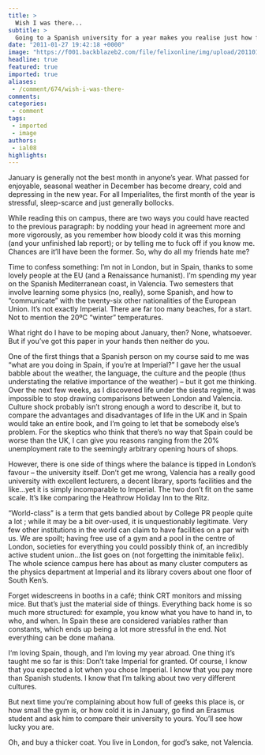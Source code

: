 ```yaml
---
title: >
  Wish I was there...
subtitle: >
  Going to a Spanish university for a year makes you realise just how fortunate we are to be at Imperial
date: "2011-01-27 19:42:18 +0000"
image: "https://f001.backblazeb2.com/file/felixonline/img/upload/201101271938-ks607-indylecl.jpg"
headline: true
featured: true
imported: true
aliases:
 - /comment/674/wish-i-was-there-
comments:
categories:
 - comment
tags:
 - imported
 - image
authors:
 - ial08
highlights:
---
```


January is generally not the best month in anyone’s year. What passed for enjoyable, seasonal weather in December has become dreary, cold and depressing in the new year. For all Imperialites, the first month of the year is stressful, sleep-scarce and just generally bollocks.

While reading this on campus, there are two ways you could have reacted to the previous paragraph: by nodding your head in agreement more and more vigorously, as you remember how bloody cold it was this morning (and your unfinished lab report); or by telling me to fuck off if you know me. Chances are it’ll have been the former. So, why do all my friends hate me?

Time to confess something: I’m not in London, but in Spain, thanks to some lovely people at the EU (and a Renaissance humanist). I’m spending my year on the Spanish Mediterranean coast, in Valencia. Two semesters that involve learning some physics (no, really), some Spanish, and how to “communicate” with the twenty-six other nationalities of the European Union. It’s not exactly Imperial. There are far too many beaches, for a start. Not to mention the 20ºC “winter” temperatures.

What right do I have to be moping about January, then? None, whatsoever. But if you’ve got this paper in your hands then neither do you.

One of the first things that a Spanish person on my course said to me was “what are you doing in Spain, if you’re at Imperial?” I gave her the usual babble about the weather, the language, the culture and the people (thus understating the relative importance of the weather) – but it got me thinking. Over the next few weeks, as I discovered life under the siesta regime, it was impossible to stop drawing comparisons between London and Valencia. Culture shock probably isn’t strong enough a word to describe it, but to compare the advantages and disadvantages of life in the UK and in Spain would take an entire book, and I’m going to let that be somebody else’s problem. For the skeptics who think that there’s no way that Spain could be worse than the UK, I can give you reasons ranging from the 20% unemployment rate to the seemingly arbitrary opening hours of shops.

However, there is one side of things where the balance is tipped in London’s favour – the university itself. Don’t get me wrong, Valencia has a really good university with excellent lecturers, a decent library, sports facilities and the like…yet it is simply incomparable to Imperial. The two don’t fit on the same scale. It’s like comparing the Heathrow Holiday Inn to the Ritz.

“World-class” is a term that gets bandied about by College PR people quite a lot ; while it may be a bit over-used, it is unquestionably legitimate. Very few other institutions in the world can claim to have facilities on a par with us. We are spoilt; having free use of a gym and a pool in the centre of London, societies for everything you could possibly think of, an incredibly active student union…the list goes on (not forgetting the inimitable felix). The whole science campus here has about as many cluster computers as the physics department at Imperial and its library covers about one floor of South Ken’s.

Forget widescreens in booths in a café; think CRT monitors and missing mice. But that’s just the material side of things. Everything back home is so much more structured: for example, you know what you have to hand in, to who, and when. In Spain these are considered variables rather than constants, which ends up being a lot more stressful in the end. Not everything can be done mañana.

I‘m loving Spain, though, and I’m loving my year abroad. One thing it’s taught me so far is this: Don’t take Imperial for granted. Of course, I know that you expected a lot when you chose Imperial. I know that you pay more than Spanish students. I know that I’m talking about two very different cultures.

But next time you’re complaining about how full of geeks this place is, or how small the gym is, or how cold it is in January, go find an Erasmus student and ask him to compare their university to yours. You’ll see how lucky you are.

Oh, and buy a thicker coat. You live in London, for god’s sake, not Valencia.
